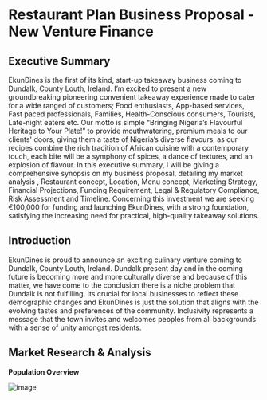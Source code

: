 # Restaurant Plan Business Proposal - New Venture Finance 

## Executive Summary
EkunDines is the first of its kind, start-up takeaway business coming to Dundalk, County Louth, Ireland. I’m excited to present a new groundbreaking pioneering convenient takeaway experience made to cater for a wide ranged of customers; Food enthusiasts, App-based services, Fast paced professionals, Families, Health-Conscious consumers, Tourists, Late-night eaters etc.
Our motto is simple “Bringing Nigeria’s Flavourful Heritage to Your Plate!” to provide mouthwatering, premium meals to our clients' doors, giving them a taste of Nigeria’s diverse flavours, as our recipes combine the rich tradition of African cuisine with a contemporary touch, each bite will be a symphony of spices, a dance of textures, and an explosion of flavour. 
In this executive summary, I will be giving a comprehensive synopsis on my business proposal, detailing my market analysis , Restaurant concept, Location, Menu concept, Marketing Strategy, Financial Projections, Funding Requirement, Legal & Regulatory Compliance, Risk Assessment and Timeline. Concerning this investment we are seeking €100,000 for funding and launching EkunDines, with a strong foundation, satisfying the increasing need for practical, high-quality takeaway solutions.

## Introduction
EkunDines is proud to announce an exciting culinary venture coming to Dundalk, County Louth, Ireland. Dundalk present day and in the coming future is becoming more and more culturally diverse and because of this matter, we have come to the conclusion there is a niche problem that Dundalk is not fulfilling. Its crucial for local businesses to reflect these demographic changes and EkunDines is just the solution that aligns with the evolving tastes and preferences of the community. Inclusivity represents a message that the town invites and welcomes peoples from all backgrounds with a sense of unity amongst residents.

## Market Research & Analysis
**Population Overview**

![image](https://github.com/LionDami/Business-Proposal/assets/145494245/9743bbe0-efcd-4da4-be26-c0ff0d45b03d)



